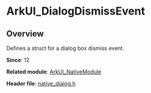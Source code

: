 # ArkUI_DialogDismissEvent

## Overview

Defines a struct for a dialog box dismiss event.

**Since**: 12

**Related module**: [ArkUI_NativeModule](capi-arkui-nativemodule.md)

**Header file**: [native_dialog.h](capi-native-dialog-h.md)
